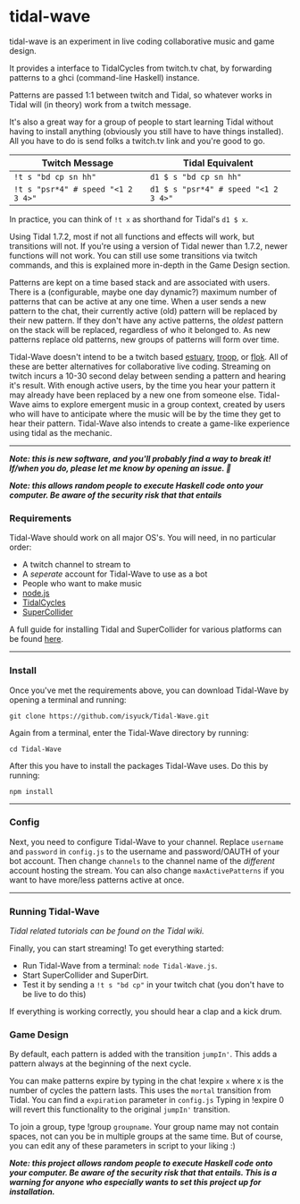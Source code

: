 # tidal-wave

tidal-wave is an experiment in live coding collaborative music and game design.

It provides a interface to TidalCycles from twitch.tv chat, by forwarding patterns to a ghci (command-line Haskell) instance.

Patterns are passed 1:1 between twitch and Tidal, so whatever works in Tidal will (in theory) work from a twitch message.

It's also a great way for a group of people to start learning Tidal without having to install anything (obviously you still have to have things installed).  All you have to do is send folks a twitch.tv link and you're good to go.

Twitch Message | Tidal Equivalent
--- | ---
`!t s "bd cp sn hh"` | `d1 $ s "bd cp sn hh"`
`!t s "psr*4" # speed "<1 2 3 4>"` | `d1 $ s "psr*4" # speed "<1 2 3 4>"`

In practice, you can think of `!t x` as shorthand for Tidal's `d1 $ x`.

Using Tidal 1.7.2, most if not all functions and effects will work, but transitions will not.  If you're using a version of Tidal newer than 1.7.2, newer functions will not work. You can still use some transitions via twitch commands, and this is explained more in-depth in the Game Design section.

Patterns are kept on a time based stack and are associated with users. There is a (configurable, maybe one day dynamic?) maximum number of patterns that can be active at any one time. When a user sends a new pattern to the chat, their currently active (old) pattern will be replaced by their new pattern. If they don't have any active patterns, the *oldest* pattern on the stack will be replaced, regardless of who it belonged to. As new patterns replace old patterns, new groups of patterns will form over time.

Tidal-Wave doesn't intend to be a twitch based [estuary](https://github.com/dktr0/estuary), [troop](https://github.com/Qirky/Troop), or [flok](https://github.com/munshkr/flok). All of these are better alternatives for collaborative live coding. Streaming on twitch incurs a 10-30 second delay between sending a pattern and hearing it's result. With enough active users, by the time you hear your pattern it may already have been replaced by a new one from someone else. Tidal-Wave aims to explore emergent music in a group context, created by users who will have to anticipate where the music will be by the time they get to hear their pattern.  Tidal-Wave also intends to create a game-like experience using tidal as the mechanic.

---

***Note: this is new software, and you'll probably find a way to break it! If/when you do, please let me know by opening an issue. 💖***

***Note: this allows random people to execute Haskell code onto your computer. Be aware of the security risk that that entails***

### Requirements

Tidal-Wave should work on all major OS's. You will need, in no particular order:

- A twitch channel to stream to
- A *seperate* account for Tidal-Wave to use as a bot
- People who want to make music
- [node.js](https://nodejs.org/en/)
- [TidalCycles](https://tidalcycles.org/Welcome)
- [SuperCollider](https://supercollider.github.io/)

A full guide for installing Tidal and SuperCollider for various platforms can be found [here](https://tidalcycles.org/Installation).

---

### Install

Once you've met the requirements above, you can download Tidal-Wave by opening a terminal and running:

`git clone https://github.com/isyuck/Tidal-Wave.git`

Again from a terminal, enter the Tidal-Wave directory by running:

`cd Tidal-Wave`

After this you have to install the packages Tidal-Wave uses. Do this by running:

`npm install`

---

### Config

Next, you need to configure Tidal-Wave to your channel. Replace `username` and `password` in `config.js` to
the username and password/OAUTH of your bot account. Then change `channels` to the channel name of the *different* account
hosting the stream. You can also change `maxActivePatterns` if you want to have more/less patterns active at once.

---


### Running Tidal-Wave

*Tidal related tutorials can be found on the Tidal wiki.*

Finally, you can start streaming! To get everything started:

- Run Tidal-Wave from a terminal: `node Tidal-Wave.js`.
- Start SuperCollider and SuperDirt.
- Test it by sending a `!t s "bd cp"` in your twitch chat (you don't have to be live to do this)

If everything is working correctly, you should hear a clap and a kick drum.

### Game Design

By default, each pattern is added with the transition `jumpIn'`. This adds a pattern always at the beginning of the next cycle.

You can make patterns expire by typing in the chat !expire `x`  where x is the number of cycles the pattern lasts. This uses the `mortal` transition from Tidal.  You can find a `expiration` parameter in `config.js`
Typing in !expire 0 will revert this functionality to the original `jumpIn'` transition.

To join a group, type !group `groupname`. Your group name may not contain spaces, not can you be in multiple groups at the same time.  But of course, you can edit any of these parameters in script to your liking :)

***Note: this project allows random people to execute Haskell code onto your computer. Be aware of the security risk that that entails.  This is a warning for anyone who especially wants to set this project up for installation.*** 
